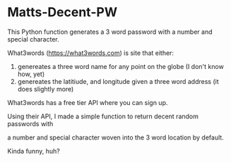 # Matts-Decent-PW
This Python function generates a 3 word password with a number and special character.

What3words (https://what3words.com) is site that either:

1. genereates a three word name for any point on the globe (I don't know how, yet)
2. genereates the latitiude, and longitude given a three word address (it does slightly more)

What3words has a free tier API where you can sign up.

Using their API, I made a simple function to return decent random passwords with 

a number and special character woven into the 3 word location by default.

Kinda funny, huh?
